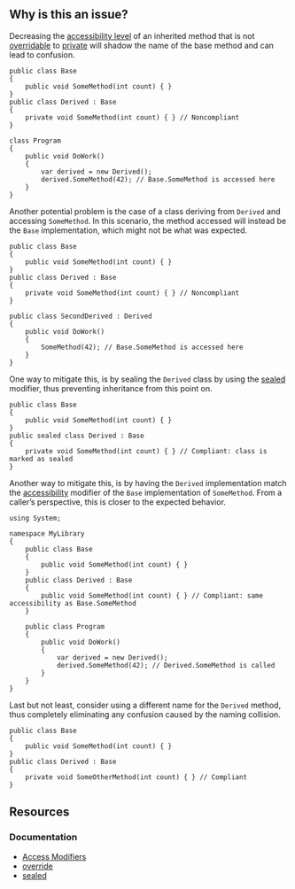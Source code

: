 ## Why is this an issue?

Decreasing the [accessibility
level](https://learn.microsoft.com/en-us/dotnet/csharp/programming-guide/classes-and-structs/access-modifiers) of an inherited method that is not [overridable](https://learn.microsoft.com/en-us/dotnet/csharp/language-reference/keywords/override) to [private](https://learn.microsoft.com/en-us/dotnet/csharp/language-reference/keywords/private) will shadow the name of the base method and can
lead to confusion.

    public class Base
    {
        public void SomeMethod(int count) { }
    }
    public class Derived : Base
    {
        private void SomeMethod(int count) { } // Noncompliant
    }
    
    class Program
    {
        public void DoWork()
        {
            var derived = new Derived();
            derived.SomeMethod(42); // Base.SomeMethod is accessed here
        }
    }

Another potential problem is the case of a class deriving from `Derived` and accessing `SomeMethod`. In this scenario, the
method accessed will instead be the `Base` implementation, which might not be what was expected.

    public class Base
    {
        public void SomeMethod(int count) { }
    }
    public class Derived : Base
    {
        private void SomeMethod(int count) { } // Noncompliant
    }
    
    public class SecondDerived : Derived
    {
        public void DoWork()
        {
            SomeMethod(42); // Base.SomeMethod is accessed here
        }
    }

One way to mitigate this, is by sealing the `Derived` class by using the [sealed](https://learn.microsoft.com/en-us/dotnet/csharp/language-reference/keywords/sealed) modifier, thus preventing inheritance from this
point on.

    public class Base
    {
        public void SomeMethod(int count) { }
    }
    public sealed class Derived : Base
    {
        private void SomeMethod(int count) { } // Compliant: class is marked as sealed
    }

Another way to mitigate this, is by having the `Derived` implementation match the [accessibility](https://learn.microsoft.com/en-us/dotnet/csharp/programming-guide/classes-and-structs/access-modifiers) modifier of the
`Base` implementation of `SomeMethod`. From a caller’s perspective, this is closer to the expected behavior.

    using System;
    
    namespace MyLibrary
    {
        public class Base
        {
            public void SomeMethod(int count) { }
        }
        public class Derived : Base
        {
            public void SomeMethod(int count) { } // Compliant: same accessibility as Base.SomeMethod
        }
    
        public class Program
        {
            public void DoWork()
            {
                var derived = new Derived();
                derived.SomeMethod(42); // Derived.SomeMethod is called
            }
        }
    }

Last but not least, consider using a different name for the `Derived` method, thus completely eliminating any confusion caused by the
naming collision.

    public class Base
    {
        public void SomeMethod(int count) { }
    }
    public class Derived : Base
    {
        private void SomeOtherMethod(int count) { } // Compliant
    }

## Resources

### Documentation

-  [Access Modifiers](https://learn.microsoft.com/en-us/dotnet/csharp/programming-guide/classes-and-structs/access-modifiers)
-  [override](https://learn.microsoft.com/en-us/dotnet/csharp/language-reference/keywords/override)
-  [sealed](https://learn.microsoft.com/en-us/dotnet/csharp/language-reference/keywords/sealed)